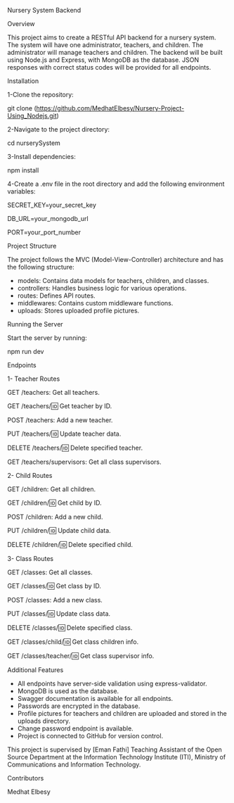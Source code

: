 
Nursery System Backend

Overview

This project aims to create a RESTful API backend for a nursery system. The system will have one administrator,
teachers, and children. The administrator will manage teachers and children. The backend will be built using Node.js and Express,
with MongoDB as the database. JSON responses with correct status codes will be provided for all endpoints.

Installation

1-Clone the repository:

git clone (https://github.com/MedhatElbesy/Nursery-Project-Using_Nodejs.git)

2-Navigate to the project directory:

cd nurserySystem

3-Install dependencies:

npm install

4-Create a .env file in the root directory and add the following environment variables:

SECRET_KEY=your_secret_key

DB_URL=your_mongodb_url

PORT=your_port_number

Project Structure

The project follows the MVC (Model-View-Controller) architecture and has the following structure:

* models: Contains data models for teachers, children, and classes.
* controllers: Handles business logic for various operations.
* routes: Defines API routes.
* middlewares: Contains custom middleware functions.
* uploads: Stores uploaded profile pictures.

Running the Server

Start the server by running:

npm run dev

Endpoints

1- Teacher Routes

GET /teachers: Get all teachers.

GET /teachers/:id: Get teacher by ID.

POST /teachers: Add a new teacher.

PUT /teachers/:id: Update teacher data.

DELETE /teachers/:id: Delete specified teacher.

GET /teachers/supervisors: Get all class supervisors.

2- Child Routes

GET /children: Get all children.

GET /children/:id: Get child by ID.

POST /children: Add a new child.

PUT /children/:id: Update child data.

DELETE /children/:id: Delete specified child.

3- Class Routes

GET /classes: Get all classes.

GET /classes/:id: Get class by ID.

POST /classes: Add a new class.

PUT /classes/:id: Update class data.

DELETE /classes/:id: Delete specified class.

GET /classes/child/:id: Get class children info.

GET /classes/teacher/:id: Get class supervisor info.

Additional Features

* All endpoints have server-side validation using express-validator.
* MongoDB is used as the database.
* Swagger documentation is available for all endpoints.
* Passwords are encrypted in the database.
* Profile pictures for teachers and children are uploaded and stored in the uploads directory.
* Change password endpoint is available.
* Project is connected to GitHub for version control.

This project is supervised by [Eman Fathi] Teaching Assistant of the Open Source Department at the Information Technology Institute (ITI),
Ministry of Communications and Information Technology.

  Contributors
  
Medhat Elbesy
